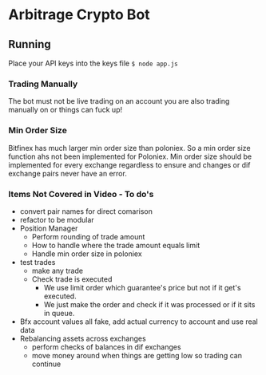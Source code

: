 # Arbitrage Crypto Bot

## Running

Place your API keys into the keys file
`$ node app.js`


### Trading Manually

The bot must not be live trading on an account you are also trading manually on or things can fuck up!


### Min Order Size

Bitfinex has much larger min order size than poloniex. So a min order size function ahs not been implemented for Poloniex.
Min order size should be implemented for every exchange regardless to ensure and changes or dif exchange pairs never have an error.


### Items Not Covered in Video - To do's
- convert pair names for direct comarison
- refactor to be modular
- Position Manager
    - Perform rounding of trade amount
    - How to handle where the trade amount equals limit
    - Handle min order size in poloniex
- test trades
    - make any trade
    - Check trade is executed
         - We use limit order which guarantee's price but not if it get's executed.
         - We just make the order and check if it was processed or if it sits in queue.
- Bfx account values all fake, add actual currency to account and use real data
- Rebalancing assets across exchanges
    - perform checks of balances in dif exchanges
    - move money around when things are getting low so trading can continue
